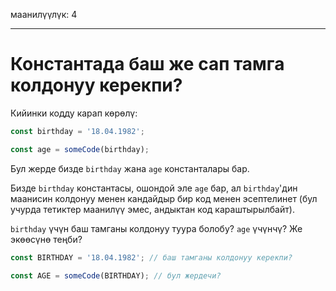 маанилүүлүк: 4

---

# Константада баш же сап тамга колдонуу керекпи?

Кийинки кодду карап көрөлү:

```js
const birthday = '18.04.1982';

const age = someCode(birthday);
```

Бул жерде бизде `birthday` жана `age` константалары бар.

Бизде `birthday` константасы, ошондой эле `age` бар, ал `birthday`'дин маанисин колдонуу менен кандайдыр бир код менен эсептелинет (бул учурда тетиктер маанилүү эмес, андыктан код караштырылбайт).

`birthday` үчүн баш тамганы колдонуу туура болобу? `age` үчүнчү? Же экөөсүнө теңби?

```js
const BIRTHDAY = '18.04.1982'; // баш тамганы колдонуу керекпи?

const AGE = someCode(BIRTHDAY); // бул жердечи?
```

